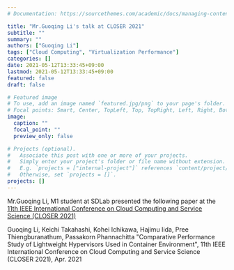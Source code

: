 ```yaml
---
# Documentation: https://sourcethemes.com/academic/docs/managing-content/

title: "Mr.Guoqing Li's talk at CLOSER 2021"
subtitle: ""
summary: ""
authors: ["Guoqing Li"]
tags: ["Cloud Computing", "Virtualization Performance"]
categories: []
date: 2021-05-12T13:33:45+09:00
lastmod: 2021-05-12T13:33:45+09:00
featured: false
draft: false

# Featured image
# To use, add an image named `featured.jpg/png` to your page's folder.
# Focal points: Smart, Center, TopLeft, Top, TopRight, Left, Right, BottomLeft, Bottom, BottomRight.
image:
  caption: ""
  focal_point: ""
  preview_only: false

# Projects (optional).
#   Associate this post with one or more of your projects.
#   Simply enter your project's folder or file name without extension.
#   E.g. `projects = ["internal-project"]` references `content/project/deep-learning/index.md`.
#   Otherwise, set `projects = []`.
projects: []
---
```


Mr.Guoqing Li, M1 student at SDLab presented the following paper at the [11th IEEE International Conference on Cloud Computing and Service Science (CLOSER 2021)](https://www.scitepress.org/PublicationsDetail.aspx?ID=UOyxEPw5ouY=&t=1)

Guoqing Li, Keichi Takahashi, Kohei Ichikawa, Hajimu Iida, Pree Thiengburanathum, Passakorn Phannachitta "Comparative Performance Study of Lightweight Hypervisors Used in Container Environment", 11th IEEE International Conference on Cloud Computing and Service Science (CLOSER 2021), Apr. 2021
